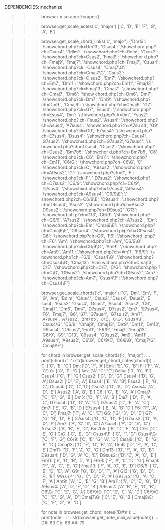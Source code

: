 DEPENDENCIES: mechanize

>>> browser = scraper.Scraper()

>>> browser.get_scale_notes('c', 'major')
['C', 'D', 'E', 'F', 'G', 'A', 'B']

>>> browser.get_scale_chord_links('c', 'major')
{'Dm13': '/showchord.php?ch=Dm13', 'Gsus4': '/showchord.php?ch=Gsus4', 'Bdim': '
/showchord.php?ch=Bdim', 'Gsus2': '/showchord.php?ch=Gsus2', 'Fmaj9': '/showchor
d.php?ch=Fmaj9', 'Fmaj7': '/showchord.php?ch=Fmaj7', 'Csus4': '/showchord.php?ch
=Csus4', 'Cmaj7\\G': '/showchord.php?ch=Cmaj7\\G', 'Csus2': '/showchord.php?ch=C
sus2', 'Em7': '/showchord.php?ch=Em7', 'Dm11': '/showchord.php?ch=Dm11', 'Fmaj13
': '/showchord.php?ch=Fmaj13', 'Cmaj7': '/showchord.php?ch=Cmaj7', 'Dm6': '/show
chord.php?ch=Dm6', 'Dm7': '/showchord.php?ch=Dm7', 'Dm9': '/showchord.php?ch=Dm9
', 'Cmaj9': '/showchord.php?ch=Cmaj9', 'G7': '/showchord.php?ch=G7', 'Esus4': '/
showchord.php?ch=Esus4', 'Dm': '/showchord.php?ch=Dm', 'Fsus2': '/showchord.php?
ch=Fsus2', 'Asus4': '/showchord.php?ch=Asus4', 'A7sus4': '/showchord.php?ch=A7su
s4', 'G9': '/showchord.php?ch=G9', 'E7sus4': '/showchord.php?ch=E7sus4', 'Dsus4'
: '/showchord.php?ch=Dsus4', 'G7sus2': '/showchord.php?ch=G7sus2', 'G7sus4': '/s
howchord.php?ch=G7sus4', 'Dsus2': '/showchord.php?ch=Dsus2', 'Bm7b5': '/showchor
d.php?ch=Bm7b5', 'C6': '/showchord.php?ch=C6', 'Em11': '/showchord.php?ch=Em11',
 'C6\\G': '/showchord.php?ch=C6\\G', 'C': '/showchord.php?ch=C', 'A9sus2': '/sho
wchord.php?ch=A9sus2', 'G': '/showchord.php?ch=G', 'F': '/showchord.php?ch=F', '
D7sus2': '/showchord.php?ch=D7sus2', 'C6/9': '/showchord.php?ch=C6/9', 'D7sus4':
 '/showchord.php?ch=D7sus4', 'A9sus4': '/showchord.php?ch=A9sus4', 'C6/9\\E': '/
showchord.php?ch=C6/9\\E', 'D9sus4': '/showchord.php?ch=D9sus4', 'Asus2': '/show
chord.php?ch=Asus2', 'D9sus2': '/showchord.php?ch=D9sus2', 'G13': '/showchord.ph
p?ch=G13', 'G6/9': '/showchord.php?ch=G6/9', 'A7sus2': '/showchord.php?ch=A7sus2
', 'Em': '/showchord.php?ch=Em', 'Cmaj9\\E': '/showchord.php?ch=Cmaj9\\E', 'G9su
s4': '/showchord.php?ch=G9sus4', 'G6': '/showchord.php?ch=G6', 'F6': '/showchord
.php?ch=F6', 'Am': '/showchord.php?ch=Am', 'C6/9\\G': '/showchord.php?ch=C6/9\\G
', 'Am9': '/showchord.php?ch=Am9', 'Am11': '/showchord.php?ch=Am11', 'F6/9': '/s
howchord.php?ch=F6/9', 'Csus4\\G': '/showchord.php?ch=Csus4\\G', 'Cmaj13': '/sho
wchord.php?ch=Cmaj13', 'C\\E': '/showchord.php?ch=C\\E', 'C\\G': '/showchord.php
?ch=C\\G', 'G9sus2': '/showchord.php?ch=G9sus2', 'Am7': '/showchord.php?ch=Am7',
 'Csus4\\F': '/showchord.php?ch=Csus4\\F'}

>>> browser.get_scale_chords('c', 'major')
['C', 'Dm', 'Em', 'F', 'G', 'Am', 'Bdim', 'Csus4', 'Csus2', 'Dsus4', 'Dsus2', 'E
sus4', 'Fsus2', 'Gsus4', 'Gsus2', 'Asus4', 'Asus2', 'C6', 'Cmaj7', 'Dm6', 'Dm7',
 'D7sus4', 'D7sus2', 'Em7', 'E7sus4', 'F6', 'Fmaj7', 'G6', 'G7', 'G7sus4', 'G7su
s2', 'Am7', 'A7sus4', 'A7sus2', 'Bm7b5', 'C\\E', 'C\\G', 'Csus4\\F', 'Csus4\\G',
 'C6/9', 'Cmaj9', 'Cmaj13', 'Dm9', 'Dm11', 'Dm13', 'D9sus4', 'D9sus2', 'Em11', '
F6/9', 'Fmaj9', 'Fmaj13', 'G6/9', 'G9', 'G13', 'G9sus4', 'G9sus2', 'Am9', 'Am11'
, 'A9sus4', 'A9sus2', 'C6\\G', 'C6/9\\E', 'C6/9\\G', 'Cmaj7\\G', 'Cmaj9\\E']

>>> for chord in browser.get_scale_chords('c', 'major'):
...  print(chord+': '+str(browser.get_chord_notes(chord)))
...
C: ['C', 'E', 'G']
Dm: ['D', 'F', 'A']
Em: ['E', 'G', 'B']
F: ['F', 'A', 'C']
G: ['G', 'B', 'D']
Am: ['A', 'C', 'E']
Bdim: ['B', 'D', 'F']
Csus4: ['C', 'F', 'G']
Csus2: ['C', 'D', 'G']
Dsus4: ['D', 'G', 'A']
Dsus2: ['D', 'E', 'A']
Esus4: ['E', 'A', 'B']
Fsus2: ['F', 'G', 'C']
Gsus4: ['G', 'C', 'D']
Gsus2: ['G', 'A', 'D']
Asus4: ['A', 'D', 'E']
Asus2: ['A', 'B', 'E']
C6: ['C', 'E', 'G', 'A']
Cmaj7: ['C', 'E', 'G', 'B']
Dm6: ['D', 'F', 'A', 'B']
Dm7: ['D', 'F', 'A', 'C']
D7sus4: ['D', 'G', 'A', 'C']
D7sus2: ['D', 'E', 'A', 'C']
Em7: ['E', 'G', 'B', 'D']
E7sus4: ['E', 'A', 'B', 'D']
F6: ['F', 'A', 'C', 'D']
Fmaj7: ['F', 'A', 'C', 'E']
G6: ['G', 'B', 'D', 'E']
G7: ['G', 'B', 'D', 'F']
G7sus4: ['G', 'C', 'D', 'F']
G7sus2: ['G', 'A', 'D', 'F']
Am7: ['A', 'C', 'E', 'G']
A7sus4: ['A', 'D', 'E', 'G']
A7sus2: ['A', 'B', 'E', 'G']
Bm7b5: ['B', 'D', 'F', 'A']
C\E: ['C', 'E', 'G']
C\G: ['C', 'E', 'G']
Csus4\F: ['C', 'F', 'G']
Csus4\G: ['C', 'F', 'G']
C6/9: ['C', 'E', 'G', 'A', 'D']
Cmaj9: ['C', 'E', 'G', 'B', 'D']
Cmaj13: ['C', 'E', 'G', 'B', 'A']
Dm9: ['D', 'F', 'A', 'C', 'E']
Dm11: ['D', 'F', 'A', 'C', 'G']
Dm13: ['D', 'F', 'A', 'C', 'B']
D9sus4: ['D', 'G', 'A', 'C', 'E']
D9sus2: ['D', 'E', 'A', 'C', 'E']
Em11: ['E', 'G', 'B', 'D', 'A']
F6/9: ['F', 'A', 'C', 'D', 'G']
Fmaj9: ['F', 'A', 'C', 'E', 'G']
Fmaj13: ['F', 'A', 'C', 'E', 'D']
G6/9: ['G', 'B', 'D', 'E', 'A']
G9: ['G', 'B', 'D', 'F', 'A']
G13: ['G', 'B', 'D', 'F', 'E']
G9sus4: ['G', 'C', 'D', 'F', 'A']
G9sus2: ['G', 'A', 'D', 'F', 'A']
Am9: ['A', 'C', 'E', 'G', 'B']
Am11: ['A', 'C', 'E', 'G', 'D']
A9sus4: ['A', 'D', 'E', 'G', 'B']
A9sus2: ['A', 'B', 'E', 'G', 'B']
C6\G: ['C', 'E', 'G', 'A']
C6/9\E: ['C', 'E', 'G', 'A', 'D']
C6/9\G: ['C', 'E', 'G', 'A', 'D']
Cmaj7\G: ['C', 'E', 'G', 'B']
Cmaj9\E: ['C', 'E', 'G', 'B', 'D']

>>> for note in browser.get_chord_notes('D#m'):
...  print(note+': '+str(browser.get_note_midi_value(note)))
...
D#: 63
Gb: 66
A#: 70
